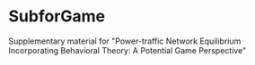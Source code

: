 # SubforGame
Supplementary material for "Power-traffic Network Equilibrium Incorporating Behavioral Theory: A Potential Game Perspective"
